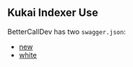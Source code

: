 ## Kukai Indexer Use

BetterCallDev has two `swagger.json`:
* [new](http://reward.tezos.help/bcd-new)
* [white](http://reward.tezos.help/bcd-white)
